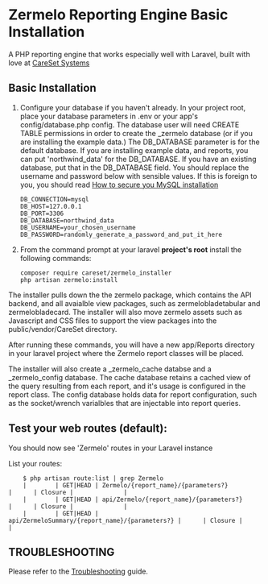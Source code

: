 Zermelo Reporting Engine Basic Installation
========

A PHP reporting engine that works especially well with Laravel, built with love at [CareSet Systems](http://careset.com)


## Basic Installation
1. Configure your database if you haven't already. In your project root, place your database parameters in .env or your app's config/database.php 
config. The database user will need CREATE TABLE permissions in order to create the \_zermelo database (or if you are 
installing the example data.) The DB_DATABASE parameter is for the default database. If you are installing example data, and reports,
you can put 'northwind_data' for the DB_DATABASE. If you have an existing database, put that in the DB_DATABASE field. You should replace the username and password below with sensible values. If this is foreign to you, you should read [How to secure you MySQL installation](https://dev.mysql.com/doc/mysql-security-excerpt/5.7/en/security.html)

    ```
    DB_CONNECTION=mysql
    DB_HOST=127.0.0.1
    DB_PORT=3306
    DB_DATABASE=northwind_data
    DB_USERNAME=your_chosen_username
    DB_PASSWORD=randomly_generate_a_password_and_put_it_here
    ```

1. From the command prompt at your laravel **project's root** install the following commands: 

    ```
    composer require careset/zermelo_installer
    php artisan zermelo:install
    ```
    
The installer pulls down the the zermelo package, which contains the API backend, and all avaialble view packages, 
such as zermelobladetabular and zermelobladecard. The installer will also move zermelo assets such as Javascript and 
CSS files to support the view packages into the public/vendor/CareSet directory.    
   
After running these commands, you will have a new app/Reports directory in your laravel project
where the Zermelo report classes will be placed. 

The installer will also create a _zermelo_cache databse and a _zermelo_config database. The cache
database retains a cached view of the query resulting from each report, and it's usage is configured
in the report class. The config database holds data for report configuration, such as the socket/wrench
varialbles that are injectable into report queries.


## Test your web routes (default):

You should now see 'Zermelo' routes in your Laravel instance

List your routes:
```
    $ php artisan route:list | grep Zermelo
    |        | GET|HEAD | Zermelo/{report_name}/{parameters?}            |      | Closure |              |
    |        | GET|HEAD | api/Zermelo/{report_name}/{parameters?}        |      | Closure |              |
    |        | GET|HEAD | api/ZermeloSummary/{report_name}/{parameters?} |      | Closure |              |
```


TROUBLESHOOTING
------------------

Please refer to the [Troubleshooting](documentation/Troubleshooting.md) guide. 


